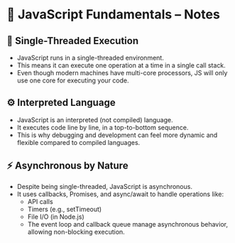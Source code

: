 # 📘 JavaScript Fundamentals – Notes
## 🧵 Single-Threaded Execution
- JavaScript runs in a single-threaded environment.
- This means it can execute one operation at a time in a single call stack.
- Even though modern machines have multi-core processors, JS will only use one core for executing your code.

## ⚙️ Interpreted Language
- JavaScript is an interpreted (not compiled) language.
- It executes code line by line, in a top-to-bottom sequence.
- This is why debugging and development can feel more dynamic and flexible compared to compiled languages.

## ⚡ Asynchronous by Nature
- Despite being single-threaded, JavaScript is asynchronous.
- It uses callbacks, Promises, and async/await to handle operations like:
   - API calls
   - Timers (e.g., setTimeout)
   - File I/O (in Node.js)
   - The event loop and callback queue manage asynchronous behavior, allowing non-blocking execution.

